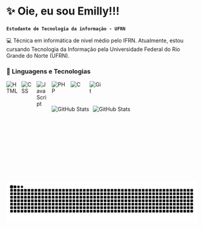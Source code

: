 # :sparkles: Oie, eu sou Emilly!!!

**`Estudante de Tecnologia da informação - UFRN`**

:computer: Técnica em informática de nivel médio pelo IFRN. Atualmente, estou cursando Tecnologia da Informação pela Universidade Federal do Rio Grande do Norte (UFRN).
### :space_invader: Linguagens e Tecnologias

<img 
    align="left" 
    alt="HTML"
    title="HTML" 
    width="30px" 
    style="padding-right: 10px;" 
    src="https://cdn.jsdelivr.net/gh/devicons/devicon@latest/icons/html5/html5-original.svg" 
/>
<img 
    align="left" 
    alt="CSS" 
    title="CSS"
    width="30px" 
    style="padding-right: 10px;" 
    src="https://cdn.jsdelivr.net/gh/devicons/devicon@latest/icons/css3/css3-original.svg" 
/>
<img 
    align="left" 
    alt="JavaScript" 
    title="JavaScript"
    width="30px" 
    style="padding-right: 10px;" 
    src="https://cdn.jsdelivr.net/gh/devicons/devicon@latest/icons/javascript/javascript-original.svg" 
/>
<img 
    align="left" 
    alt="PHP"
    title="PHP" 
    width="40px" 
    style="padding-right: 10px;" 
    src="https://cdn.freebiesupply.com/logos/large/2x/php-1-logo-png-transparent.png" 
/>
<img 
    align="left" 
    alt="C"
    title="C" 
    width="40px" 
    style="padding-right: 10px;" 
    src="https://static.vecteezy.com/system/resources/previews/048/332/147/non_2x/c-programming-icon-free-png.png" 
/>
<img 
    align="left" 
    alt="Git" 
    title="Git"
    width="30px" 
    style="padding-right: 10px;" 
    src="https://cdn.jsdelivr.net/gh/devicons/devicon@latest/icons/git/git-original.svg" 
/>

<br/>
<br/>
<br/>

<p>
  <img 
    align="left" 
    alt="GitHub Stats" 
    height="200" 
    style="padding-right: 10px;" 
    src="https://github-readme-stats.vercel.app/api?username=beatrizbrito314&show_icons=true&theme=tokyonight&include_all_commits=true&locale=pt-br" 
  />
<img 
      align="left" 
      alt="GitHub Stats" 
      height="200" 
      src="https://github-readme-stats.vercel.app/api/top-langs/?username=beatrizbrito314&theme=tokyonight&layout=compact&custom_title=Tecnologias&langs_count=9" 
  />
</p>

<picture align="center">
  <source media="(prefers-color-scheme: dark)" srcset="https://raw.githubusercontent.com/beatrizbrito314/beatrizbrito314/output/github-contribution-grid-snake-dark.svg">
  <source media="(prefers-color-scheme: light)" srcset="https://raw.githubusercontent.com/beatrizbrito314/beatrizbrito314/output/github-contribution-grid-snake-dark.svg">
  <img align="center" alt="github contribution grid snake animation" src="https://raw.githubusercontent.com/beatrizbrito314/beatrizbrito314/output/github-contribution-grid-snake.svg">
</picture>
